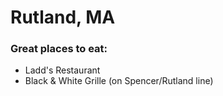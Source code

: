 # Rutland, MA

### Great places to eat:
- Ladd's Restaurant
- Black & White Grille (on Spencer/Rutland line)
